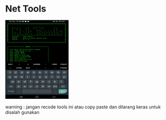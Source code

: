 # Net Tools

<img src="contoh.jpg" height="250" width="200"><br>

warning :
jangan recode tools ini atau copy paste
dan dilarang keras untuk disalah gunakan